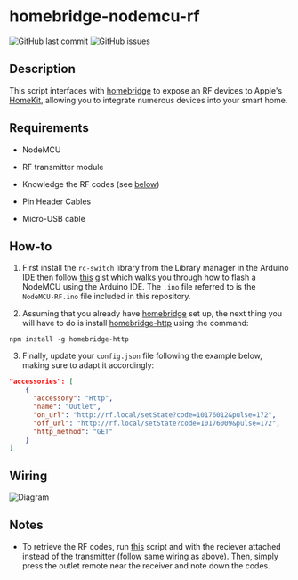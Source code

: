 # homebridge-nodemcu-rf

![GitHub last commit](https://img.shields.io/github/last-commit/Tommrodrigues/homebridge-nodemcu-rf.svg) ![GitHub issues](https://img.shields.io/github/issues/Tommrodrigues/homebridge-nodemcu-rf.svg)

## Description

This script interfaces with [homebridge](https://github.com/nfarina/homebridge) to expose an RF devices to Apple's [HomeKit](http://www.apple.com/ios/home/), allowing you to integrate numerous devices into your smart home.

## Requirements

* NodeMCU

* RF transmitter module

* Knowledge the RF codes (see [below](#notes))

* Pin Header Cables

* Micro-USB cable

## How-to

1. First install the `rc-switch` library from the Library manager in the Arduino IDE then follow [this](https://gist.github.com/Tommrodrigues/8d9d3b886936ccea9c21f495755640dd) gist which walks you through how to flash a NodeMCU using the Arduino IDE. The `.ino` file referred to is the `NodeMCU-RF.ino` file included in this repository.

2. Assuming that you already have [homebridge](https://github.com/nfarina/homebridge#installation) set up, the next thing you will have to do is install [homebridge-http](https://github.com/rudders/homebridge-http) using the command:
```
npm install -g homebridge-http
```

3. Finally, update your `config.json` file following the example below, making sure to adapt it accordingly:

```json
"accessories": [
    {
      "accessory": "Http",
      "name": "Outlet",
      "on_url": "http://rf.local/setState?code=10176012&pulse=172",
      "off_url": "http://rf.local/setState?code=10176009&pulse=172",
      "http_method": "GET"
    }
]
```

## Wiring

![Diagram](https://i.ibb.co/DMvP5cB/RF-Diagram.jpg)

## Notes

- To retrieve the RF codes, run [this](https://github.com/sui77/rc-switch/blob/master/examples/ReceiveDemo_Simple/ReceiveDemo_Simple.ino) script and with the reciever attached instead of the transmitter (follow same wiring as above). Then, simply press the outlet remote near the receiver and note down the codes.
